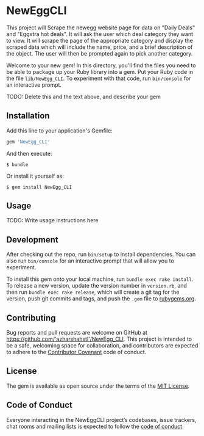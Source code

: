 # NewEggCLI

This project will Scrape the newegg website page for data on "Daily Deals" and "Eggxtra hot deals".    It will ask the user which deal category they want to view.  It will scrape the page of the appropriate category and display the scraped data which will include the name, price, and a brief description of the object.  The user will then be prompted again to pick another category.   


Welcome to your new gem! In this directory, you'll find the files you need to be able to package up your Ruby library into a gem. Put your Ruby code in the file `lib/NewEgg_CLI`. To experiment with that code, run `bin/console` for an interactive prompt.

TODO: Delete this and the text above, and describe your gem

## Installation

Add this line to your application's Gemfile:

```ruby
gem 'NewEgg_CLI'
```

And then execute:

    $ bundle

Or install it yourself as:

    $ gem install NewEgg_CLI

## Usage

TODO: Write usage instructions here

## Development

After checking out the repo, run `bin/setup` to install dependencies. You can also run `bin/console` for an interactive prompt that will allow you to experiment.

To install this gem onto your local machine, run `bundle exec rake install`. To release a new version, update the version number in `version.rb`, and then run `bundle exec rake release`, which will create a git tag for the version, push git commits and tags, and push the `.gem` file to [rubygems.org](https://rubygems.org).

## Contributing

Bug reports and pull requests are welcome on GitHub at https://github.com/'azharshahstl'/NewEgg_CLI. This project is intended to be a safe, welcoming space for collaboration, and contributors are expected to adhere to the [Contributor Covenant](http://contributor-covenant.org) code of conduct.

## License

The gem is available as open source under the terms of the [MIT License](https://opensource.org/licenses/MIT).

## Code of Conduct

Everyone interacting in the NewEggCLI project’s codebases, issue trackers, chat rooms and mailing lists is expected to follow the [code of conduct](https://github.com/'azharshahstl'/NewEgg_CLI/blob/master/CODE_OF_CONDUCT.md).
